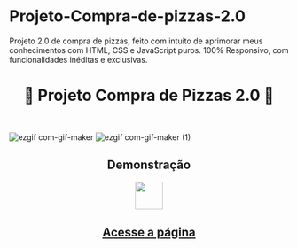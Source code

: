 # Projeto-Compra-de-pizzas-2.0
Projeto 2.0 de compra de pizzas, feito com intuito de aprimorar meus conhecimentos com HTML, CSS e JavaScript puros. 100% Responsivo, com funcionalidades inéditas e exclusivas.

<div align="center">
  <h1>🚀 Projeto Compra de Pizzas 2.0 🚀</h1>
</div>
<br>

![ezgif com-gif-maker](https://user-images.githubusercontent.com/115600640/207869642-bd910d5c-e6ec-440e-a5fb-95707606b8e3.gif)
![ezgif com-gif-maker (1)](https://user-images.githubusercontent.com/115600640/207871483-9ac03d25-192f-466a-bf4b-7401dcbaec5e.gif)

<div align="center">
  <h2>Demonstração</h2>
  <img height="50em" src="https://cdn.jsdelivr.net/gh/devicons/devicon/icons/devicon/devicon-original.svg"/>
</div> 
<div align="center">
<h2>
<a href="https://marcus-projeto-compradepizzas.netlify.app/" target="_blank">Acesse a página</a>
</h2>
</div>
